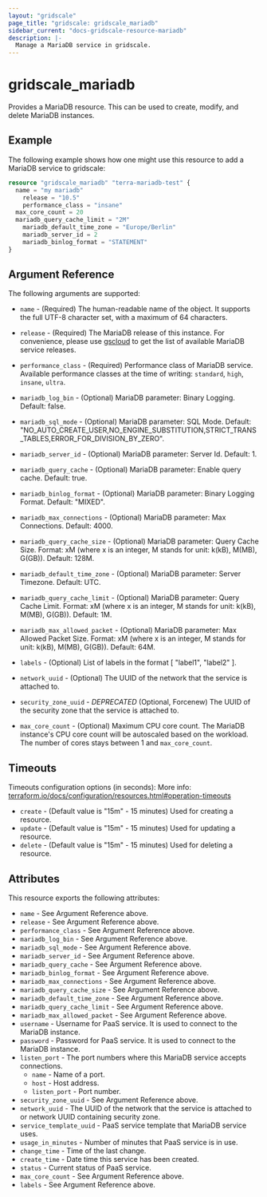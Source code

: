 ```yaml
---
layout: "gridscale"
page_title: "gridscale: gridscale_mariadb"
sidebar_current: "docs-gridscale-resource-mariadb"
description: |-
  Manage a MariaDB service in gridscale.
---
```


# gridscale_mariadb

Provides a MariaDB resource. This can be used to create, modify, and delete MariaDB instances.

## Example

The following example shows how one might use this resource to add a MariaDB service to gridscale:

```terraform
resource "gridscale_mariadb" "terra-mariadb-test" {
  name = "my mariadb"
	release = "10.5"
	performance_class = "insane"
  max_core_count = 20
  mariadb_query_cache_limit = "2M"
	mariadb_default_time_zone = "Europe/Berlin"
	mariadb_server_id = 2
	mariadb_binlog_format = "STATEMENT"
}
```

## Argument Reference

The following arguments are supported:

* `name` - (Required) The human-readable name of the object. It supports the full UTF-8 character set, with a maximum of 64 characters.

* `release` - (Required) The MariaDB release of this instance. For convenience, please use [gscloud](https://github.com/gridscale/gscloud) to get the list of available MariaDB service releases.

* `performance_class` - (Required) Performance class of MariaDB service. Available performance classes at the time of writing: `standard`, `high`, `insane`, `ultra`.

* `mariadb_log_bin` - (Optional) MariaDB parameter: Binary Logging. Default: false.

* `mariadb_sql_mode` - (Optional) MariaDB parameter: SQL Mode. Default: "NO_AUTO_CREATE_USER,NO_ENGINE_SUBSTITUTION,STRICT_TRANS_TABLES,ERROR_FOR_DIVISION_BY_ZERO".

* `mariadb_server_id` - (Optional) MariaDB parameter: Server Id. Default: 1.

* `mariadb_query_cache` - (Optional) MariaDB parameter: Enable query cache. Default: true.

* `mariadb_binlog_format` - (Optional) MariaDB parameter: Binary Logging Format. Default: "MIXED".

* `mariadb_max_connections` - (Optional) MariaDB parameter: Max Connections. Default: 4000.

* `mariadb_query_cache_size` - (Optional) MariaDB parameter: Query Cache Size. Format: xM (where x is an integer, M stands for unit: k(kB), M(MB), G(GB)). Default: 128M.

* `mariadb_default_time_zone` - (Optional) MariaDB parameter: Server Timezone. Default: UTC.

* `mariadb_query_cache_limit` - (Optional) MariaDB parameter: Query Cache Limit. Format: xM (where x is an integer, M stands for unit: k(kB), M(MB), G(GB)). Default: 1M.

* `mariadb_max_allowed_packet` - (Optional) MariaDB parameter: Max Allowed Packet Size. Format: xM (where x is an integer, M stands for unit: k(kB), M(MB), G(GB)). Default: 64M.

* `labels` - (Optional) List of labels in the format [ "label1", "label2" ].

* `network_uuid` - (Optional) The UUID of the network that the service is attached to.

* `security_zone_uuid` -  *DEPRECATED* (Optional, Forcenew) The UUID of the security zone that the service is attached to.

* `max_core_count` - (Optional) Maximum CPU core count. The MariaDB instance's CPU core count will be autoscaled based on the workload. The number of cores stays between 1 and `max_core_count`.

## Timeouts

Timeouts configuration options (in seconds):
More info: [terraform.io/docs/configuration/resources.html#operation-timeouts](https://www.terraform.io/docs/configuration/resources.html#operation-timeouts)

* `create` - (Default value is "15m" - 15 minutes) Used for creating a resource.
* `update` - (Default value is "15m" - 15 minutes) Used for updating a resource.
* `delete` - (Default value is "15m" - 15 minutes) Used for deleting a resource.

## Attributes

This resource exports the following attributes:

* `name` - See Argument Reference above.
* `release` - See Argument Reference above.
* `performance_class` - See Argument Reference above.
* `mariadb_log_bin` - See Argument Reference above.
* `mariadb_sql_mode` - See Argument Reference above.
* `mariadb_server_id` - See Argument Reference above.
* `mariadb_query_cache` - See Argument Reference above.
* `mariadb_binlog_format` - See Argument Reference above.
* `mariadb_max_connections` - See Argument Reference above.
* `mariadb_query_cache_size` - See Argument Reference above.
* `mariadb_default_time_zone` - See Argument Reference above.
* `mariadb_query_cache_limit` - See Argument Reference above.
* `mariadb_max_allowed_packet` - See Argument Reference above.
* `username` - Username for PaaS service. It is used to connect to the MariaDB instance.
* `password` - Password for PaaS service. It is used to connect to the MariaDB instance.
* `listen_port` - The port numbers where this MariaDB service accepts connections.
  * `name` - Name of a port.
  * `host` - Host address.
  * `listen_port` - Port number.
* `security_zone_uuid` - See Argument Reference above.
* `network_uuid` -  The UUID of the network that the service is attached to or network UUID containing security zone.
* `service_template_uuid` - PaaS service template that MariaDB service uses.
* `usage_in_minutes` - Number of minutes that PaaS service is in use.
* `change_time` - Time of the last change.
* `create_time` - Date time this service has been created.
* `status` - Current status of PaaS service.
* `max_core_count` - See Argument Reference above.
* `labels` - See Argument Reference above.

